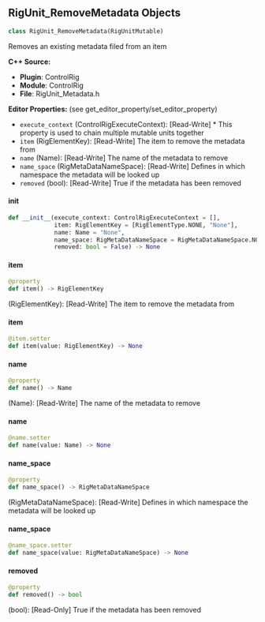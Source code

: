 ## RigUnit_RemoveMetadata Objects

```python
class RigUnit_RemoveMetadata(RigUnitMutable)
```

Removes an existing metadata filed from an item

**C++ Source:**

- **Plugin**: ControlRig
- **Module**: ControlRig
- **File**: RigUnit_Metadata.h

**Editor Properties:** (see get_editor_property/set_editor_property)

- ``execute_context`` (ControlRigExecuteContext):  [Read-Write] * This property is used to chain multiple mutable units together
- ``item`` (RigElementKey):  [Read-Write] The item to remove the metadata from
- ``name`` (Name):  [Read-Write] The name of the metadata to remove
- ``name_space`` (RigMetaDataNameSpace):  [Read-Write] Defines in which namespace the metadata will be looked up
- ``removed`` (bool):  [Read-Write] True if the metadata has been removed

<a id="unreal.RigUnit_RemoveMetadata.__init__"></a>

#### __init__

```python
def __init__(execute_context: ControlRigExecuteContext = [],
             item: RigElementKey = [RigElementType.NONE, "None"],
             name: Name = "None",
             name_space: RigMetaDataNameSpace = RigMetaDataNameSpace.NONE,
             removed: bool = False) -> None
```

<a id="unreal.RigUnit_RemoveMetadata.item"></a>

#### item

```python
@property
def item() -> RigElementKey
```

(RigElementKey):  [Read-Write] The item to remove the metadata from

<a id="unreal.RigUnit_RemoveMetadata.item"></a>

#### item

```python
@item.setter
def item(value: RigElementKey) -> None
```

<a id="unreal.RigUnit_RemoveMetadata.name"></a>

#### name

```python
@property
def name() -> Name
```

(Name):  [Read-Write] The name of the metadata to remove

<a id="unreal.RigUnit_RemoveMetadata.name"></a>

#### name

```python
@name.setter
def name(value: Name) -> None
```

<a id="unreal.RigUnit_RemoveMetadata.name_space"></a>

#### name_space

```python
@property
def name_space() -> RigMetaDataNameSpace
```

(RigMetaDataNameSpace):  [Read-Write] Defines in which namespace the metadata will be looked up

<a id="unreal.RigUnit_RemoveMetadata.name_space"></a>

#### name_space

```python
@name_space.setter
def name_space(value: RigMetaDataNameSpace) -> None
```

<a id="unreal.RigUnit_RemoveMetadata.removed"></a>

#### removed

```python
@property
def removed() -> bool
```

(bool):  [Read-Only] True if the metadata has been removed

<a id="unreal.RigUnit_RemoveAllMetadata"></a>